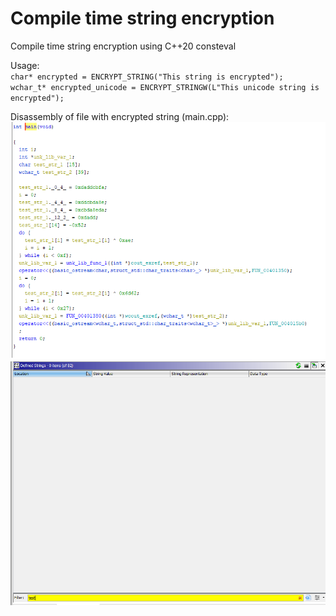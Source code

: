 # Compile time string encryption
Compile time string encryption using C++20 consteval

Usage:<br>
`char* encrypted = ENCRYPT_STRING("This string is encrypted");`<br>
`wchar_t* encrypted_unicode = ENCRYPT_STRINGW(L"This unicode string is encrypted");`<br>

Disassembly of file with encrypted string (main.cpp):<br>
![Encryption demo](/images/string_encryption_demo_1.png)
![Encryption demo](/images/string_encryption_demo_2.png)
